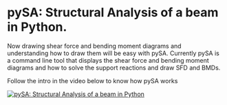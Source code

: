 # pySA: Structural Analysis of a beam in Python.

Now drawing shear force and bending moment diagrams and understanding how to draw them will be easy with pySA. Currently pySA is a command line tool that displays the shear force and bending moment diagrams and how to solve the support reactions and draw SFD and BMDs.

Follow the intro in the video below to know how pySA works

[![pySA: Structural Analysis of a beam in Python](https://i.ytimg.com/vi/XQR6Z9QfOak/default.jpg?v=577808ed&sqp=CPDK_7sF&rs=AOn4CLB-lLEweIQEr8eoh0XO6dwBMiPE9g)](https://www.youtube.com/watch?v=XQR6Z9QfOak)
